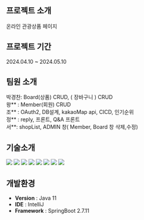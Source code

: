 ## 프로젝트 소개
온라인 관광상품 페이지 

## 프로젝트 기간
2024.04.10 ~ 2024.05.10

## 팀원 소개
박경찬: Board(상품)  CRUD, ( 장바구니 ) CRUD  <br/>
왕** : Member(회원) CRUD  <br/>
조** : OAuth2, DB설계, kakaoMap api, CICD, 인기순위 <br/>
정** : reply, 프론트, Q&A 프론트 <br/>
서**: shopList, ADMIN 창( Member, Board 창 삭제,수정)

## 기술소개
<img src="https://img.shields.io/badge/java-007396?style=for-the-badge&logo=java&logoColor=white">
<img src="https://img.shields.io/badge/html5-E34F26?style=for-the-badge&logo=html5&logoColor=white">
<img src="https://img.shields.io/badge/javascript-F7DF1E?style=for-the-badge&logo=javascript&logoColor=black">
<img src="https://img.shields.io/badge/css-1572B6?style=for-the-badge&logo=css3&logoColor=white">
<img src="https://img.shields.io/badge/jquery-0769AD?style=for-the-badge&logo=jquery&logoColor=white">
<img src="https://img.shields.io/badge/mysql-4479A1?style=for-the-badge&logo=mysql&logoColor=white">
<img src="https://img.shields.io/badge/spring-6DB33F?style=for-the-badge&logo=spring&logoColor=white">
<img src="https://img.shields.io/badge/springboot-6DB33F?style=for-the-badge&logo=springboot&logoColor=white">

## 개발환경
- **Version** : Java 11
- **IDE** : IntelliJ
- **Framework** : SpringBoot 2.7.11

